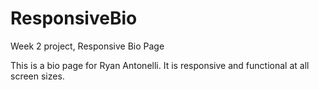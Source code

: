 # ResponsiveBio
Week 2 project, Responsive Bio Page


This is a bio page for Ryan Antonelli. It is responsive and functional at all screen sizes.